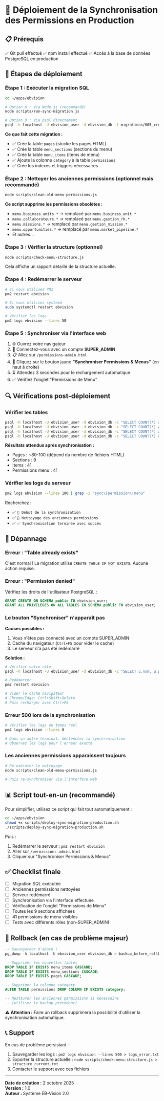 # 🚀 Déploiement de la Synchronisation des Permissions en Production

## 📋 Prérequis

✅ Git pull effectué
✅ npm install effectué
✅ Accès à la base de données PostgreSQL en production

## 🔧 Étapes de déploiement

### Étape 1 : Exécuter la migration SQL

```bash
cd ~/apps/ebvision

# Option A : Via Node.js (recommandé)
node scripts/run-sync-migration.js

# Option B : Via psql directement
psql -h localhost -U ebvision_user -d ebvision_db -f migrations/005_create_sync_tables.sql
```

**Ce que fait cette migration :**
- ✅ Crée la table `pages` (stocke les pages HTML)
- ✅ Crée la table `menu_sections` (sections du menu)
- ✅ Crée la table `menu_items` (items de menu)
- ✅ Ajoute la colonne `category` à la table `permissions`
- ✅ Crée les indexes et triggers nécessaires

### Étape 2 : Nettoyer les anciennes permissions (optionnel mais recommandé)

```bash
node scripts/clean-old-menu-permissions.js
```

**Ce script supprime les permissions obsolètes :**
- `menu.business_units.*` → remplacé par `menu.business_unit.*`
- `menu.collaborateurs.*` → remplacé par `menu.gestion_rh.*`
- `menu.missions.*` → remplacé par `menu.gestion_mission.*`
- `menu.opportunities.*` → remplacé par `menu.market_pipeline.*`
- Et autres...

### Étape 3 : Vérifier la structure (optionnel)

```bash
node scripts/check-menu-structure.js
```

Cela affiche un rapport détaillé de la structure actuelle.

### Étape 4 : Redémarrer le serveur

```bash
# Si vous utilisez PM2
pm2 restart ebvision

# Si vous utilisez systemd
sudo systemctl restart ebvision

# Vérifier les logs
pm2 logs ebvision --lines 50
```

### Étape 5 : Synchroniser via l'interface web

1. 🌐 Ouvrez votre navigateur
2. 🔐 Connectez-vous avec un compte **SUPER_ADMIN**
3. 📋 Allez sur `/permissions-admin.html`
4. 🔄 Cliquez sur le bouton jaune **"Synchroniser Permissions & Menus"** (en haut à droite)
5. ⏳ Attendez 3 secondes pour le rechargement automatique
6. ✅ Vérifiez l'onglet "Permissions de Menu"

## 🔍 Vérifications post-déploiement

### Vérifier les tables

```bash
psql -h localhost -U ebvision_user -d ebvision_db -c "SELECT COUNT(*) as pages FROM pages;"
psql -h localhost -U ebvision_user -d ebvision_db -c "SELECT COUNT(*) as sections FROM menu_sections;"
psql -h localhost -U ebvision_user -d ebvision_db -c "SELECT COUNT(*) as items FROM menu_items;"
psql -h localhost -U ebvision_user -d ebvision_db -c "SELECT COUNT(*) as menu_perms FROM permissions WHERE code LIKE 'menu.%';"
```

**Résultats attendus après synchronisation :**
- Pages : ~80-100 (dépend du nombre de fichiers HTML)
- Sections : 9
- Items : 41
- Permissions menu : 41

### Vérifier les logs du serveur

```bash
pm2 logs ebvision --lines 100 | grep -i "sync\|permission\|menu"
```

Recherchez :
- ✅ `🔄 Début de la synchronisation`
- ✅ `🧹 Nettoyage des anciennes permissions`
- ✅ `✅ Synchronisation terminée avec succès`

## 🐛 Dépannage

### Erreur : "Table already exists"

C'est normal ! La migration utilise `CREATE TABLE IF NOT EXISTS`. Aucune action requise.

### Erreur : "Permission denied"

Vérifiez les droits de l'utilisateur PostgreSQL :

```sql
GRANT CREATE ON SCHEMA public TO ebvision_user;
GRANT ALL PRIVILEGES ON ALL TABLES IN SCHEMA public TO ebvision_user;
```

### Le bouton "Synchroniser" n'apparaît pas

**Causes possibles :**
1. Vous n'êtes pas connecté avec un compte SUPER_ADMIN
2. Cache du navigateur (`Ctrl+F5` pour vider le cache)
3. Le serveur n'a pas été redémarré

**Solution :**
```bash
# Vérifier votre rôle
psql -h localhost -U ebvision_user -d ebvision_db -c "SELECT u.nom, u.prenom, r.name FROM users u JOIN user_roles ur ON u.id = ur.user_id JOIN roles r ON ur.role_id = r.id WHERE u.email = 'admin@trs.com';"

# Redémarrer
pm2 restart ebvision

# Vider le cache navigateur
# Chrome/Edge: Ctrl+Shift+Delete
# Puis recharger avec Ctrl+F5
```

### Erreur 500 lors de la synchronisation

```bash
# Vérifier les logs en temps réel
pm2 logs ebvision --lines 0

# Dans un autre terminal, déclenchez la synchronisation
# Observez les logs pour l'erreur exacte
```

### Les anciennes permissions apparaissent toujours

```bash
# Re-exécuter le nettoyage
node scripts/clean-old-menu-permissions.js

# Puis re-synchroniser via l'interface web
```

## 📊 Script tout-en-un (recommandé)

Pour simplifier, utilisez ce script qui fait tout automatiquement :

```bash
cd ~/apps/ebvision
chmod +x scripts/deploy-sync-migration-production.sh
./scripts/deploy-sync-migration-production.sh
```

Puis :
1. Redémarrer le serveur : `pm2 restart ebvision`
2. Aller sur `/permissions-admin.html`
3. Cliquer sur "Synchroniser Permissions & Menus"

## ✅ Checklist finale

- [ ] Migration SQL exécutée
- [ ] Anciennes permissions nettoyées
- [ ] Serveur redémarré
- [ ] Synchronisation via l'interface effectuée
- [ ] Vérification de l'onglet "Permissions de Menu"
- [ ] Toutes les 9 sections affichées
- [ ] 41 permissions de menu visibles
- [ ] Tests avec différents rôles (non-SUPER_ADMIN)

## 🎯 Rollback (en cas de problème majeur)

```sql
-- Sauvegarder d'abord !
pg_dump -h localhost -U ebvision_user ebvision_db > backup_before_rollback.sql

-- Supprimer les nouvelles tables
DROP TABLE IF EXISTS menu_items CASCADE;
DROP TABLE IF EXISTS menu_sections CASCADE;
DROP TABLE IF EXISTS pages CASCADE;

-- Supprimer la colonne category
ALTER TABLE permissions DROP COLUMN IF EXISTS category;

-- Restaurer les anciennes permissions si nécessaire
-- (utilisez le backup précédent)
```

⚠️ **Attention :** Faire un rollback supprimera la possibilité d'utiliser la synchronisation automatique.

## 📞 Support

En cas de problème persistant :
1. Sauvegarder les logs : `pm2 logs ebvision --lines 500 > logs_error.txt`
2. Exporter la structure actuelle : `node scripts/check-menu-structure.js > structure_current.txt`
3. Contacter le support avec ces fichiers

---

**Date de création :** 2 octobre 2025  
**Version :** 1.0  
**Auteur :** Système EB-Vision 2.0

